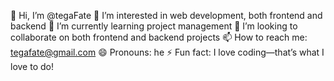 👋 Hi, I’m @tegaFate
👀 I’m interested in web development, both frontend and backend
🌱 I’m currently learning project management
💞️ I’m looking to collaborate on both frontend and backend projects
📫 How to reach me: tegafate@gmail.com
😄 Pronouns: he
⚡ Fun fact: I love coding—that’s what I love to do!

<!---
tegaFate/tegaFate is a ✨ special ✨ repository because its `README.md` (this file) appears on your GitHub profile.
You can click the Preview link to take a look at your changes.
--->

